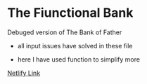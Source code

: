 # The Fiunctional Bank

Debuged version of The Bank of Father

- all input issues have solved in these file

- here I have used function to simplify more

[Netlify Link](https://fucntional-bank-arafat.netlify.app/)
